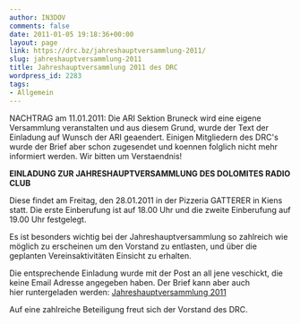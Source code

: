 ```yaml
---
author: IN3DOV
comments: false
date: 2011-01-05 19:18:36+00:00
layout: page
link: https://drc.bz/jahreshauptversammlung-2011/
slug: jahreshauptversammlung-2011
title: Jahreshauptversammlung 2011 des DRC
wordpress_id: 2283
tags:
- Allgemein
---
```


NACHTRAG am 11.01.2011: Die ARI Sektion Bruneck wird eine eigene Versammlung veranstalten und aus diesem Grund, wurde der Text der Einladung auf Wunsch der ARI geaendert. Einigen Mitgliedern des DRC's wurde der Brief aber schon zugesendet und koennen folglich nicht mehr informiert werden. Wir bitten um Verstaendnis!

**EINLADUNG ZUR JAHRESHAUPTVERSAMMLUNG DES DOLOMITES RADIO CLUB**

Diese findet am Freitag, den 28.01.2011 in der Pizzeria GATTERER in Kiens statt. Die erste Einberufung ist auf 18.00 Uhr und die zweite Einberufung auf 19.00 Uhr festgelegt.

Es ist besonders wichtig bei der Jahreshauptversammlung so zahlreich wie möglich zu erscheinen um den Vorstand zu entlasten, und über die geplanten Vereinsaktivitäten Einsicht zu erhalten.

Die entsprechende Einladung wurde mit der Post an all jene veschickt, die keine Email Adresse angegeben haben. Der Brief kann aber auch hier runtergeladen werden: [Jahreshauptversammlung 2011](https://drc.bz/wp-content/uploads/2011/01/JHV-Einladung-20111.doc)

Auf eine zahlreiche Beteiligung freut sich der Vorstand des DRC.
